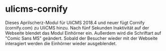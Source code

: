 # ulicms-cornify

Dieses Aprilscherz-Modul für UliCMS 2018.4 und neuer fügt Cornify (cornify.com) zu UliCMS hinzu.
Nach fünf Sekunden Inaktivität auf der Webseite blendet das Modul Einhörner ein.
Außerdem wird die Schriftart auf "Comic Sans MS" geändert.
Sobald der Besucher wieder mit der Webseite interagiert werden die Einhörner wieder ausgeblendet.